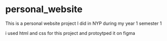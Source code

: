 # personal_website
This is a personal website project I did in NYP during my year 1 semester 1

i used html and css for this project and protoytped it on figma

